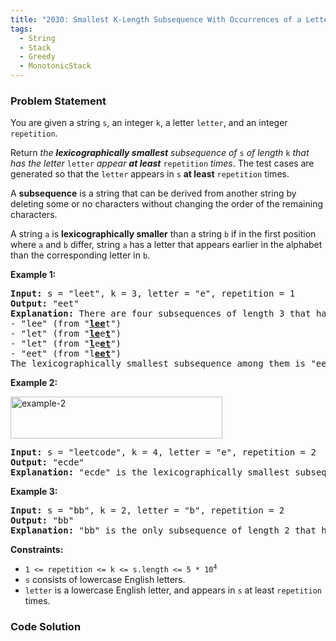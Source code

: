```yaml
---
title: "2030: Smallest K-Length Subsequence With Occurrences of a Letter"
tags:
  - String
  - Stack
  - Greedy
  - MonotonicStack
---
```

### Problem Statement

<p>You are given a string <code>s</code>, an integer <code>k</code>, a letter <code>letter</code>, and an integer <code>repetition</code>.</p>

<p>Return <em>the <strong>lexicographically smallest</strong> subsequence of</em> <code>s</code><em> of length</em> <code>k</code> <em>that has the letter</em> <code>letter</code> <em>appear <strong>at least</strong></em> <code>repetition</code> <em>times</em>. The test cases are generated so that the <code>letter</code> appears in <code>s</code> <strong>at least</strong> <code>repetition</code> times.</p>

<p>A <strong>subsequence</strong> is a string that can be derived from another string by deleting some or no characters without changing the order of the remaining characters.</p>

<p>A string <code>a</code> is <strong>lexicographically smaller</strong> than a string <code>b</code> if in the first position where <code>a</code> and <code>b</code> differ, string <code>a</code> has a letter that appears earlier in the alphabet than the corresponding letter in <code>b</code>.</p>


<p><strong class="example">Example 1:</strong></p>

<pre>
<strong>Input:</strong> s = &quot;leet&quot;, k = 3, letter = &quot;e&quot;, repetition = 1
<strong>Output:</strong> &quot;eet&quot;
<strong>Explanation:</strong> There are four subsequences of length 3 that have the letter &#39;e&#39; appear at least 1 time:
- &quot;lee&quot; (from &quot;<strong><u>lee</u></strong>t&quot;)
- &quot;let&quot; (from &quot;<strong><u>le</u></strong>e<u><strong>t</strong></u>&quot;)
- &quot;let&quot; (from &quot;<u><strong>l</strong></u>e<u><strong>et</strong></u>&quot;)
- &quot;eet&quot; (from &quot;l<u><strong>eet</strong></u>&quot;)
The lexicographically smallest subsequence among them is &quot;eet&quot;.
</pre>

<p><strong class="example">Example 2:</strong></p>
<img alt="example-2" src="https://assets.leetcode.com/uploads/2021/09/13/smallest-k-length-subsequence.png" style="width: 339px; height: 67px;" />
<pre>
<strong>Input:</strong> s = &quot;leetcode&quot;, k = 4, letter = &quot;e&quot;, repetition = 2
<strong>Output:</strong> &quot;ecde&quot;
<strong>Explanation:</strong> &quot;ecde&quot; is the lexicographically smallest subsequence of length 4 that has the letter &quot;e&quot; appear at least 2 times.
</pre>

<p><strong class="example">Example 3:</strong></p>

<pre>
<strong>Input:</strong> s = &quot;bb&quot;, k = 2, letter = &quot;b&quot;, repetition = 2
<strong>Output:</strong> &quot;bb&quot;
<strong>Explanation:</strong> &quot;bb&quot; is the only subsequence of length 2 that has the letter &quot;b&quot; appear at least 2 times.
</pre>


<p><strong>Constraints:</strong></p>

<ul>
	<li><code>1 &lt;= repetition &lt;= k &lt;= s.length &lt;= 5 * 10<sup>4</sup></code></li>
	<li><code>s</code> consists of lowercase English letters.</li>
	<li><code>letter</code> is a lowercase English letter, and appears in <code>s</code> at least <code>repetition</code> times.</li>
</ul>


### Code Solution

```python

```
